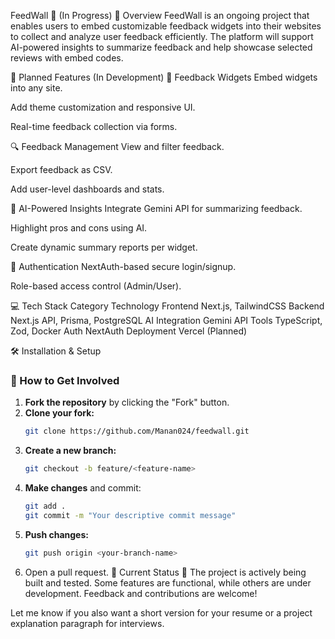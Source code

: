 FeedWall 🚧 (In Progress)
🌟 Overview
FeedWall is an ongoing project that enables users to embed customizable feedback widgets into their websites to collect and analyze user feedback efficiently. The platform will support AI-powered insights to summarize feedback and help showcase selected reviews with embed codes.

🚀 Planned Features (In Development)
📝 Feedback Widgets
 Embed widgets into any site.

 Add theme customization and responsive UI.

 Real-time feedback collection via forms.

🔍 Feedback Management
 View and filter feedback.

 Export feedback as CSV.

 Add user-level dashboards and stats.

🤖 AI-Powered Insights
 Integrate Gemini API for summarizing feedback.

 Highlight pros and cons using AI.

 Create dynamic summary reports per widget.

🔐 Authentication
 NextAuth-based secure login/signup.

 Role-based access control (Admin/User).

💻 Tech Stack
Category	Technology
Frontend	Next.js, TailwindCSS
Backend	Next.js API, Prisma, PostgreSQL
AI Integration	Gemini API
Tools	TypeScript, Zod, Docker
Auth	NextAuth
Deployment	Vercel (Planned)

🛠️ Installation & Setup
### 🌱 How to Get Involved

1. **Fork the repository** by clicking the "Fork" button.
2. **Clone your fork:**
   ```bash
   git clone https://github.com/Manan024/feedwall.git
   ```
3. **Create a new branch:**
   ```bash
   git checkout -b feature/<feature-name>
   ```
4. **Make changes** and commit:
   ```bash
   git add .
   git commit -m "Your descriptive commit message"
   ```
5. **Push changes:**
   ```bash
   git push origin <your-branch-name>
   ```
6. Open a pull request.
📌 Current Status
🧪 The project is actively being built and tested. Some features are functional, while others are under development. Feedback and contributions are welcome!

Let me know if you also want a short version for your resume or a project explanation paragraph for interviews.
